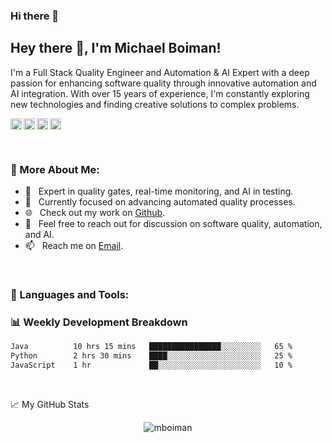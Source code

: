 ### Hi there 👋

<!--
**mboiman/mboiman** is a ✨ _special_ ✨ repository because its `README.md` (this file) appears on your GitHub profile.

Here are some ideas to get you started:

- 🔭 I’m currently working on ...
- 🌱 I’m currently learning ...
- 👯 I’m looking to collaborate on ...
- 🤔 I’m looking for help with ...
- 💬 Ask me about ...
- 📫 How to reach me: ...
- 😄 Pronouns: ...
- ⚡ Fun fact: ...
-->

## Hey there 👋, I'm Michael Boiman!

I'm a Full Stack Quality Engineer and Automation & AI Expert with a deep passion for enhancing software quality through innovative automation and AI integration. With over 15 years of experience, I'm constantly exploring new technologies and finding creative solutions to complex problems.

<a href='mailto:mboiman@gmail.com'><img align='left' alt="email" src="LINK_TO_EMAIL_ICON" height='18px'/></a>
<a href='https://www.linkedin.com/in/YOUR_LINKEDIN/'><img align='left' alt="linkedin" src="LINK_TO_LINKEDIN_ICON" height='18px'/></a>
<a href='https://twitter.com/mboiman/'><img align='left' alt="twitter" src="LINK_TO_TWITTER_ICON" height='18px'/></a>
<a href='http://boiman.solutions'><img alt="website" src="LINK_TO_WEBSITE_ICON" height='18px'/></a>

<br/>


### 🧐 More About Me:

- 🌟 &nbsp; Expert in quality gates, real-time monitoring, and AI in testing.
- 🔭 &nbsp; Currently focused on advancing automated quality processes.
- 🌐 &nbsp; Check out my work on [Github](https://github.com/YOUR_GITHUB_USERNAME?tab=repositories).
- 💬 &nbsp; Feel free to reach out for discussion on software quality, automation, and AI.
- 📫 &nbsp; Reach me on [Email](mailto:mboiman@gmail.com).

<br>

### 🔨 Languages and Tools:


### 📊 Weekly Development Breakdown

<!--START_SECTION:waka-->
```txt
Java          10 hrs 15 mins   ████████████████░░░░░░░░░   65 %
Python        2 hrs 30 mins    ████░░░░░░░░░░░░░░░░░░░░░   25 %
JavaScript    1 hr             ██░░░░░░░░░░░░░░░░░░░░░░░   10 %
```
<!--END_SECTION:waka-->

<br>

📈 My GitHub Stats

<p align="center"> <img src="https://github-readme-stats.vercel.app/api?username=mboiman&show_icons=true&theme=gotham" alt="mboiman" />

